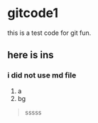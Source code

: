 # gitcode1
this is a test code for git fun.
## here is ins
### i did not use md file
1. a
2. bg
>sssss
